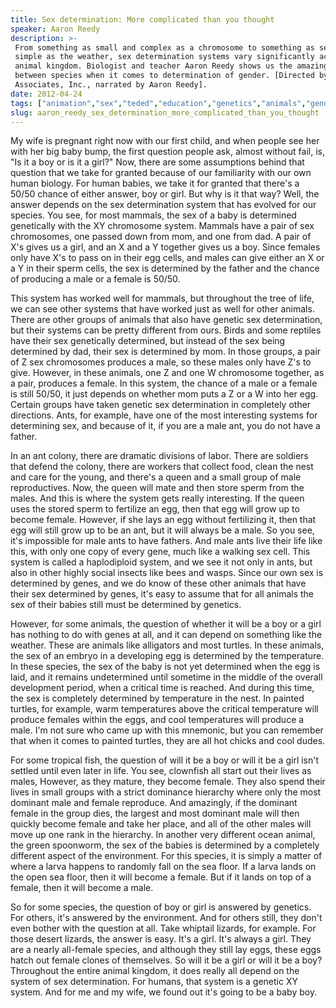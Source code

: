 ```yaml
---
title: Sex determination: More complicated than you thought
speaker: Aaron Reedy
description: >-
 From something as small and complex as a chromosome to something as seemingly
 simple as the weather, sex determination systems vary significantly across the
 animal kingdom. Biologist and teacher Aaron Reedy shows us the amazing differences
 between species when it comes to determination of gender. [Directed by Buzzco
 Associates, Inc., narrated by Aaron Reedy].
date: 2012-04-24
tags: ["animation","sex","teded","education","genetics","animals","gender","dna","human-body"]
slug: aaron_reedy_sex_determination_more_complicated_than_you_thought
---
```


My wife is pregnant right now with our first child, and when people see her with her big
baby bump, the first question people ask, almost without fail, is, "Is it a boy or is it a
girl?" Now, there are some assumptions behind that question that we take for granted
because of our familiarity with our own human biology. For human babies, we take it for
granted that there's a 50/50 chance of either answer, boy or girl. But why is it that way?
Well, the answer depends on the sex determination system that has evolved for our species.
You see, for most mammals, the sex of a baby is determined genetically with the XY
chromosome system. Mammals have a pair of sex chromosomes, one passed down from mom, and
one from dad. A pair of X's gives us a girl, and an X and a Y together gives us a boy.
Since females only have X's to pass on in their egg cells, and males can give either an X
or a Y in their sperm cells, the sex is determined by the father and the chance of
producing a male or a female is 50/50.

This system has worked well for mammals, but throughout the tree of life, we can see other
systems that have worked just as well for other animals. There are other groups of animals
that also have genetic sex determination, but their systems can be pretty different from
ours. Birds and some reptiles have their sex genetically determined, but instead of the
sex being determined by dad, their sex is determined by mom. In those groups, a pair of Z
sex chromosomes produces a male, so these males only have Z's to give. However, in these
animals, one Z and one W chromosome together, as a pair, produces a female. In this
system, the chance of a male or a female is still 50/50, it just depends on whether mom
puts a Z or a W into her egg. Certain groups have taken genetic sex determination in
completely other directions. Ants, for example, have one of the most interesting systems
for determining sex, and because of it, if you are a male ant, you do not have a
father.

In an ant colony, there are dramatic divisions of labor. There are soldiers that defend
the colony, there are workers that collect food, clean the nest and care for the young,
and there's a queen and a small group of male reproductives. Now, the queen will mate and
then store sperm from the males. And this is where the system gets really interesting. If
the queen uses the stored sperm to fertilize an egg, then that egg will grow up to become
female. However, if she lays an egg without fertilizing it, then that egg will still grow
up to be an ant, but it will always be a male. So you see, it's impossible for male ants
to have fathers. And male ants live their life like this, with only one copy of every
gene, much like a walking sex cell. This system is called a haplodiploid system, and we
see it not only in ants, but also in other highly social insects like bees and wasps.
Since our own sex is determined by genes, and we do know of these other animals that have
their sex determined by genes, it's easy to assume that for all animals the sex of their
babies still must be determined by genetics.

However, for some animals, the question of whether it will be a boy or a girl has nothing
to do with genes at all, and it can depend on something like the weather. These are
animals like alligators and most turtles. In these animals, the sex of an embryo in a
developing egg is determined by the temperature. In these species, the sex of the baby is
not yet determined when the egg is laid, and it remains undetermined until sometime in the
middle of the overall development period, when a critical time is reached. And during this
time, the sex is completely determined by temperature in the nest. In painted turtles, for
example, warm temperatures above the critical temperature will produce females within the
eggs, and cool temperatures will produce a male. I'm not sure who came up with this
mnemonic, but you can remember that when it comes to painted turtles, they are all hot
chicks and cool dudes.

For some tropical fish, the question of will it be a boy or will it be a girl isn't
settled until even later in life. You see, clownfish all start out their lives as males,
However, as they mature, they become female. They also spend their lives in small groups
with a strict dominance hierarchy where only the most dominant male and female reproduce.
And amazingly, if the dominant female in the group dies, the largest and most dominant
male will then quickly become female and take her place, and all of the other males will
move up one rank in the hierarchy. In another very different ocean animal, the green
spoonworm, the sex of the babies is determined by a completely different aspect of the
environment. For this species, it is simply a matter of where a larva happens to randomly
fall on the sea floor. If a larva lands on the open sea floor, then it will become a
female. But if it lands on top of a female, then it will become a male.

So for some species, the question of boy or girl is answered by genetics. For others, it's
answered by the environment. And for others still, they don't even bother with the
question at all. Take whiptail lizards, for example. For those desert lizards, the answer
is easy. It's a girl. It's always a girl. They are a nearly all-female species, and
although they still lay eggs, these eggs hatch out female clones of themselves. So will it
be a girl or will it be a boy? Throughout the entire animal kingdom, it does really all
depend on the system of sex determination. For humans, that system is a genetic XY system.
And for me and my wife, we found out it's going to be a baby boy. 

<!--
ad_duration=0
event="TED-Ed"
external_start_time=0
intro_duration=0
is_subtitle_required="False"
is_talk_featured="False"
language="en"
language_swap="False"
native_language="en"
number_of_related_talks=6
number_of_speakers=1
number_of_subtitled_videos=0
number_of_tags=9
number_of_talk_download_languages=24
number_of_talk_more_resources=0
number_of_talk_recommendations=0
number_of_talks_take_actions=0
post_ad_duration=0
published_timestamp="2020-01-30 19:03:17"
recording_date="2012-04-24"
speaker_description="Teacher"
speaker_is_published=0
speaker_name="Aaron Reedy"
speaker_what_others_say="The biggest thing we have learned so far is that conducting research in an unpredictable field setting is hard work!"
talk_name="Sex determination: More complicated than you thought"
talks_tags=["animation","sex","teded","education","genetics","animals","gender","dna","human-body"]
url_webpage="https://www.ted.com/talks/aaron_reedy_sex_determination_more_complicated_than_you_thought"
video_type_name="TED-Ed Original"
-->